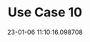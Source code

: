 ---
date: 23-01-06 11:10:16.098708
excerpt: Immersive Fan Engagement
header:
  teaser: https://via.placeholder.com/200x200.png
order: 9
sidebar:
- image: https://via.placeholder.com/350x250.png
  image_alt: logo
  text: Here we discuss the Objective of the UC
  title: Objective
title: Use Case 10
---